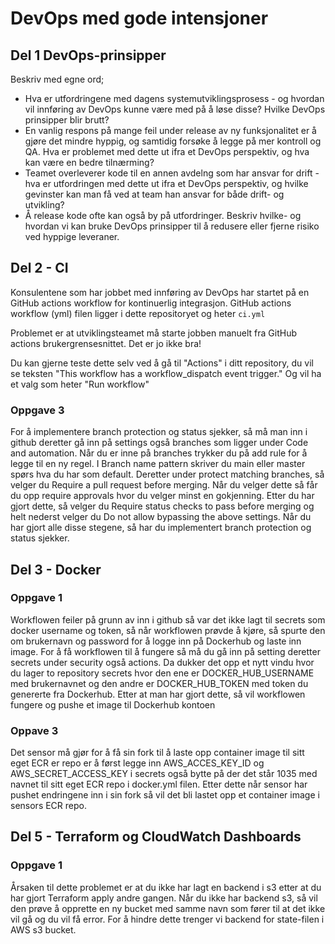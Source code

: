 # DevOps med gode intensjoner



## Del 1 DevOps-prinsipper

Beskriv med egne ord;

* Hva er utfordringene med dagens systemutviklingsprosess - og hvordan vil innføring av DevOps kunne være med på å løse
  disse? Hvilke DevOps prinsipper blir brutt?
* En vanlig respons på mange feil under release av ny funksjonalitet er å gjøre det mindre hyppig, og samtidig forsøke å legge på mer kontroll og QA. Hva er problemet med dette ut ifra et DevOps perspektiv, og hva kan være en bedre tilnærming?
* Teamet overleverer kode til en annen avdelng som har ansvar for drift - hva er utfordringen med dette ut ifra et DevOps perspektiv, og hvilke gevinster kan man få ved at team han ansvar for både drift- og utvikling? 
* Å release kode ofte kan også by på utfordringer. Beskriv hvilke- og hvordan vi kan bruke DevOps prinsipper til å redusere
  eller fjerne risiko ved hyppige leveraner.

## Del 2 - CI

Konsulentene som har jobbet med innføring av DevOps har startet på en GitHub actions workflow for kontinuerlig
integrasjon. GitHub actions workflow (yml) filen ligger i dette repositoryet og heter ````ci.yml````

Problemet er at utviklingsteamet må starte jobben manuelt fra GitHub actions brukergrensesnittet. Det er jo ikke bra!

Du kan gjerne teste dette selv ved å gå til "Actions" i ditt repository, du vil se teksten "This workflow has a workflow_dispatch event trigger." Og vil
ha et valg som heter "Run workflow"


### Oppgave 3 

For å implementere branch protection og status sjekker, så må man inn i github deretter gå inn på settings også branches som ligger under Code and automation. 
Når du er inne på branches trykker du på add rule for å legge til en ny regel. 
I Branch name pattern skriver du main eller master spørs hva du har som default. 
Deretter under protect matching branches, så velger du Require a pull request before merging. 
Når du velger dette så får du opp require approvals hvor du velger minst en gokjenning. 
Etter du har gjort dette, så velger du Require status checks to pass before merging og helt nederst velger du Do not allow bypassing the above settings. 
Når du har gjort alle disse stegene, så har du implementert branch protection og status sjekker.

## Del 3 - Docker

### Oppgave 1

Workflowen feiler på grunn av inn i github så var det ikke lagt til secrets som docker username og token, så når workflowen prøvde å kjøre, så spurte den om brukernavn og password for å logge inn på Dockerhub og laste inn image. 
For å få workflowen til å fungere så må du gå inn på setting deretter secrets under security også actions. 
Da dukker det opp et nytt vindu hvor du lager to repository secrets hvor den ene er DOCKER_HUB_USERNAME med brukernavnet og den andre er DOCKER_HUB_TOKEN med token du genererte fra Dockerhub.
Etter at man har gjort dette, så vil workflowen fungere og pushe et image til Dockerhub kontoen

### Oppave 3

Det sensor må gjør for å få sin fork til å laste opp container image til sitt eget ECR er repo er å først legge inn AWS_ACCES_KEY_ID og AWS_SECRET_ACCESS_KEY i secrets også bytte på der det står 1035 med navnet til sitt eget ECR repo i docker.yml filen. 
Etter dette når sensor har pushet endringene inn i sin fork så vil det bli lastet opp et container image i sensors ECR repo.


## Del 5 - Terraform og CloudWatch Dashboards

### Oppgave 1 

Årsaken til dette problemet er at du ikke har lagt en backend i s3 etter at du har gjort Terraform apply andre gangen.
Når du ikke har backend s3, så vil den prøve å opprette en ny bucket med samme navn som fører til at det ikke vil gå og du vil få error.
For å hindre dette trenger vi backend for state-filen i AWS s3 bucket.

